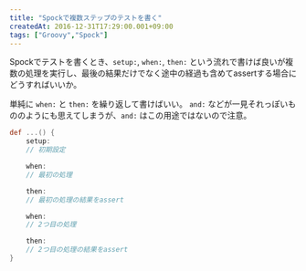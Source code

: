 ```yaml
---
title: "Spockで複数ステップのテストを書く"
createdAt: 2016-12-31T17:29:00.001+09:00
tags: ["Groovy","Spock"]
---
```

Spockでテストを書くとき、`setup:`, `when:`, `then:` という流れで書けば良いが複数の処理を実行し、最後の結果だけでなく途中の経過も含めてassertする場合にどうすればいいか。

単純に `when:` と `then:` を繰り返して書けばいい。
`and:` などが一見それっぽいもののようにも思えてしまうが、`and:` はこの用途ではないので注意。

```groovy
def ...() {
    setup:
    // 初期設定

    when:
    // 最初の処理

    then:
    // 最初の処理の結果をassert

    when:
    // 2つ目の処理

    then:
    // 2つ目の処理の結果をassert
}
```

